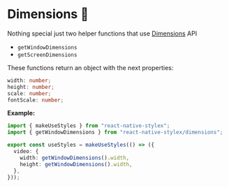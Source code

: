 # Dimensions 📐

Nothing special just two helper functions that use [Dimensions](https://reactnative.dev/docs/dimensions) API

- `getWindowDimensions`
- `getScreenDimensions`

These functions return an object with the next properties:

```ts
width: number;
height: number;
scale: number;
fontScale: number;
```

**Example:**

```ts
import { makeUseStyles } from "react-native-stylex";
import { getWindowDimensions } from "react-native-stylex/dimensions";

export const useStyles = makeUseStyles(() => ({
  video: {
    width: getWindowDimensions().width,
    height: getWindowDimensions().width,
  },
}));
```
